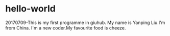 # hello-world
20170709-This is my first programme in giuhub.
My name is Yanping Liu.I'm from China. I'm a new coder.My favourite food is cheeze.
